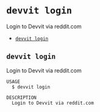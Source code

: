 # `devvit login`

Login to Devvit via reddit.com

- [`devvit login`](#devvit-login)

## `devvit login`

Login to Devvit via reddit.com

```
USAGE
  $ devvit login

DESCRIPTION
  Login to Devvit via reddit.com
```
